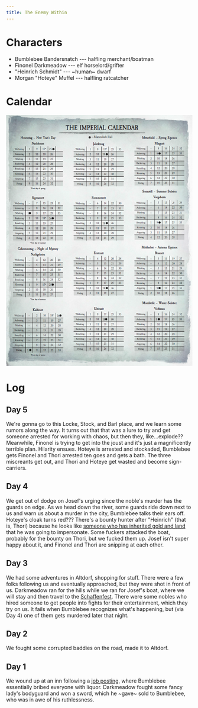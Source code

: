```yaml
---
title: The Enemy Within
---
```


# Characters

* Bumblebee Bandersnatch --- halfling merchant/boatman
* Finonel Darkmeadow --- elf horselord/grifter
* "Heinrich Schmidt" --- ~human~ dwarf
* Morgan "Hoteye" Muffel --- halfling ratcatcher

# Calendar

![calendar](calendar.png)

# Log

## Day 5

We're gonna go to this Locke, Stock, and Barl place, and we learn some rumors along the way. It turns out that that was a lure to try and get someone arrested for working with chaos, but then they, like...explode?? Meanwhile, Finonel is trying to get into the joust and it's just a magnificently terrible plan. Hilarity ensues. Hoteye is arrested and stockaded, Bumblebee gets Finonel and Thori arrested ten goes and gets a bath. The three miscreants get out, and Thori and Hoteye get wasted and become sign-carriers.

## Day 4

We get out of dodge on Josef's urging since the noble's murder has the guards on edge. As we head down the river, some guards ride down next to us and warn us about a murder in the city, Bumblebee talks their ears off. Hoteye's cloak turns red??? There's a bounty hunter after "Heinrich" (that is, Thori) because he looks like [someone who has inherited gold and land](note.png) that he was going to impersonate. Some fuckers attacked the boat, probably for the bounty on Thori, but we fucked them up. Josef isn't super happy about it, and Finonel and Thori are snipping at each other.

## Day 3

We had some adventures in Altdorf, shopping for stuff. There were a few folks following us and eventually approached, but they were shot in front of us. Darkmeadow ran for the hills while we ran for Josef's boat, where we will stay and then travel to the [Schaffenfest](schaffenfest.png). There were some nobles who hired someone to get people into fights for their entertainment, which they try on us. It fails when Bumblebee recognizes what's happening, but (via Day 4) one of them gets murdered later that night.

## Day 2

We fought some corrupted baddies on the road, made it to Altdorf.

## Day 1

We wound up at an inn following a [job posting](job-posting.png), where Bumblebee essentially bribed everyone with liquor. Darkmeadow fought some fancy lady's bodyguard and won a sword, which he ~gave~ sold to Bumblebee, who was in awe of his ruthlessness.
